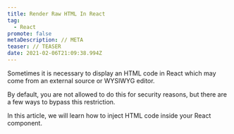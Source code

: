 ```yaml
---
title: Render Raw HTML In React
tag:
  - React
promote: false
metaDescription: // META
teaser: // TEASER
date: 2021-02-06T21:09:38.994Z
---
```

Sometimes it is necessary to display an HTML code in React which may come from an external source or WYSIWYG editor.

By default, you are not allowed to do this for security reasons, but there are a few ways to bypass this restriction.

In this article, we will learn how to inject HTML code inside your React component.